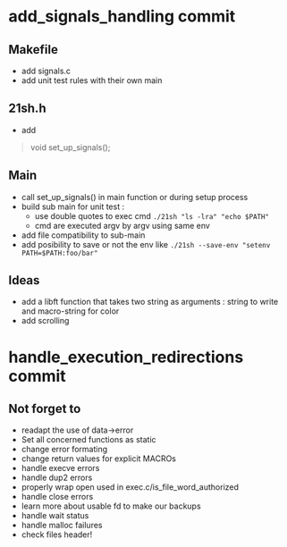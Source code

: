 # add_signals_handling commit

## Makefile
* add signals.c
* add unit test rules with their own main

## 21sh.h
* add
> void set_up_signals();

## Main
* call set_up_signals() in main function or during setup process
* build sub main for unit test :
	- use double quotes to exec cmd
	````./21sh "ls -lra" "echo $PATH"````
	- cmd are executed argv by argv using same env
* add file compatibility to sub-main
* add posibility to save or not the env like
`` ./21sh --save-env "setenv PATH=$PATH:foo/bar"	``


## Ideas
* add a libft function that takes two string as arguments : string to write and macro-string for color
* add scrolling

# handle_execution_redirections commit


## Not forget to
* readapt the use of data->error
* Set all concerned functions as static
* change error formating
* change return values for explicit MACROs
* handle execve errors
* handle dup2 errors
* properly wrap open used in exec.c/is_file_word_authorized
* handle close errors
* learn more about usable fd to make our backups
* handle wait status
* handle malloc failures
* check files header!
